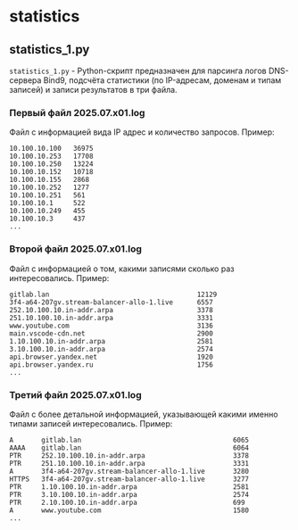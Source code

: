 # statistics

## statistics_1.py

`statistics_1.py` - Python-скрипт предназначен для парсинга логов DNS-сервера Bind9, подсчёта статистики (по IP-адресам, доменам и типам записей) и записи результатов в три файла. 

### Первый файл 2025.07.x01.log

Файл с информацией вида IP адрес и количество запросов. Пример:

```
10.100.10.100   36975
10.100.10.253   17708
10.100.10.250   13224
10.100.10.152   10718
10.100.10.155   2868
10.100.10.252   1277
10.100.10.251   561
10.100.10.1     522
10.100.10.249   455
10.100.10.3     437
...
```

### Второй файл 2025.07.x01.log

Файл с информацией о том, какими записями сколько раз интересовались. Пример:

```
gitlab.lan                                     12129
3f4-a64-207gv.stream-balancer-allo-1.live      6557
252.10.100.10.in-addr.arpa                     3378
251.10.100.10.in-addr.arpa                     3331
www.youtube.com                                3136
main.vscode-cdn.net                            2900
1.10.100.10.in-addr.arpa                       2581
3.10.100.10.in-addr.arpa                       2574
api.browser.yandex.net                         1920
api.browser.yandex.ru                          1756
...
```

### Третий файл 2025.07.x01.log

Файл с более детальной информацией, указывающей какими именно типами записей интересовались. Пример:

```
A       gitlab.lan                                      6065
AAAA    gitlab.lan                                      6064
PTR     252.10.100.10.in-addr.arpa                      3378
PTR     251.10.100.10.in-addr.arpa                      3331
A       3f4-a64-207gv.stream-balancer-allo-1.live       3280
HTTPS   3f4-a64-207gv.stream-balancer-allo-1.live       3277
PTR     1.10.100.10.in-addr.arpa                        2581
PTR     3.10.100.10.in-addr.arpa                        2574
PTR     2.10.100.10.in-addr.arpa                        699
A       www.youtube.com                                 1580
...
```